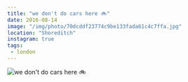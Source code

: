 ```yaml
---
title: "we don't do cars here 🚲"
date: 2016-08-14
image: "/img/photo/70dcddf23774c9be133fada61c4c7ffa.jpg"
location: "Shoreditch"
instagram: true
tags:
 - london
---
```


![we don't do cars here 🚲](/img/photo/70dcddf23774c9be133fada61c4c7ffa.jpg)
